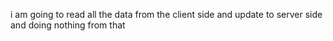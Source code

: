 i am going to read all the data
from the client side and update to server side
and doing nothing from that
